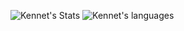 ![Kennet's Stats](https://github-readme-stats.vercel.app/api?username=Kennet28&show_icons=true)
![Kennet's languages](https://github-readme-stats.vercel.app/api/top-langs/?username=Kennet28&theme=blue-green)
